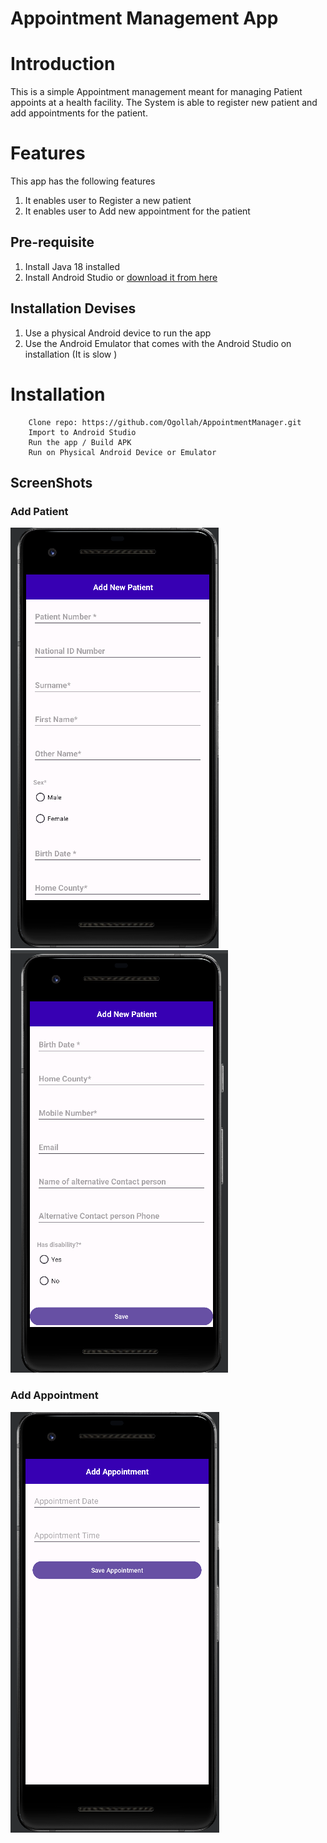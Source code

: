 
# Appointment Management App

# Introduction
This is a simple Appointment management meant for managing Patient appoints at a health facility.
The System is able to register new patient and add appointments for the patient.

# Features
This app has the following features
1. It enables user to Register a new patient
2. It enables user to Add new appointment for the patient

## Pre-requisite
1. Install Java 18 installed
2. Install Android Studio or [download it from here](https://developer.android.com/studio/index.html)

## Installation Devises
1. Use a physical Android device to run the app
2. Use the Android Emulator that comes with the Android Studio on installation (It is slow )

# Installation
```agsl
    Clone repo: https://github.com/Ogollah/AppointmentManager.git
    Import to Android Studio
    Run the app / Build APK
    Run on Physical Android Device or Emulator
```

## ScreenShots
### Add Patient
![Add Patient](addPatient1.png)
![Add Patient Cont](addPatient2.png)

### Add Appointment
![Add Appointment](addAppointment.png)
